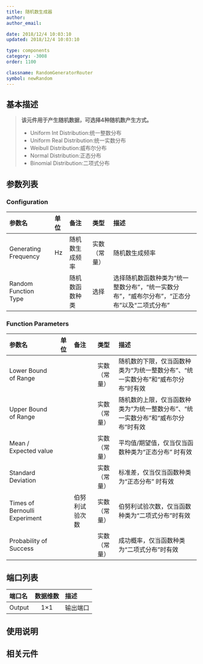 ```yaml
---
title: 随机数生成器
author: 
author_email:

date: 2018/12/4 10:03:10
updated: 2018/12/4 10:03:10

type: components
category: -3008
order: 1100

classname: RandomGeneratorRouter
symbol: newRandom
---
```

## 基本描述


> **该元件用于产生随机数据，可选择4种随机数产生方式。**
> + Uniform Int Distribution:统一整数分布
> + Uniform Real Distribution:统一实数分布
> + Weibull Distribution:威布尔分布
> + Normal Distribution:正态分布
> + Binomial Distribution:二项式分布

## 参数列表
### Configuration
| 参数名 | 单位 | 备注 | 类型 | 描述 |
| :--- | :--- | :--- | :--: | :--- |
| Generating Frequency | Hz | 随机数生成频率 | 实数（常量） | 随机数生成频率 |
| Random Function Type |  | 随机数函数种类 | 选择 | 选择随机数函数种类为“统一整数分布”，“统一实数分布”，“威布尔分布”，“正态分布”以及“二项式分布” |

### Function Parameters
| 参数名 | 单位 | 备注 | 类型 | 描述 |
| :--- | :--- | :--- | :--: | :--- |
| Lower Bound of Range |  |  | 实数（常量） | 随机数的下限，仅当函数种类为“为统一整数分布”、“统一实数分布”和“威布尔分布”时有效 |
| Upper Bound of Range |  |  | 实数（常量） | 随机数的上限，仅当函数种类为“为统一整数分布”、“统一实数分布”和“威布尔分布”时有效 |
| Mean / Expected value |  |  | 实数（常量） | 平均值/期望值，仅当仅当函数种类为“正态分布” 时有效|
| Standard Deviation |  |  | 实数（常量） | 标准差，仅当仅当函数种类为“正态分布” 时有效 |
| Times of Bernoulli Experiment |  | 伯努利试验次数 | 实数（常量） | 伯努利试验次数，仅当函数种类为“二项式分布”时有效 |
| Probability of Success |  |  | 实数（常量） | 成功概率，仅当函数种类为“二项式分布”时有效 |


## 端口列表

| 端口名 | 数据维数 | 描述 |
| :--- | :--:  | :--- |
| Output | 1×1 |输出端口 |

## 使用说明



## 相关元件


